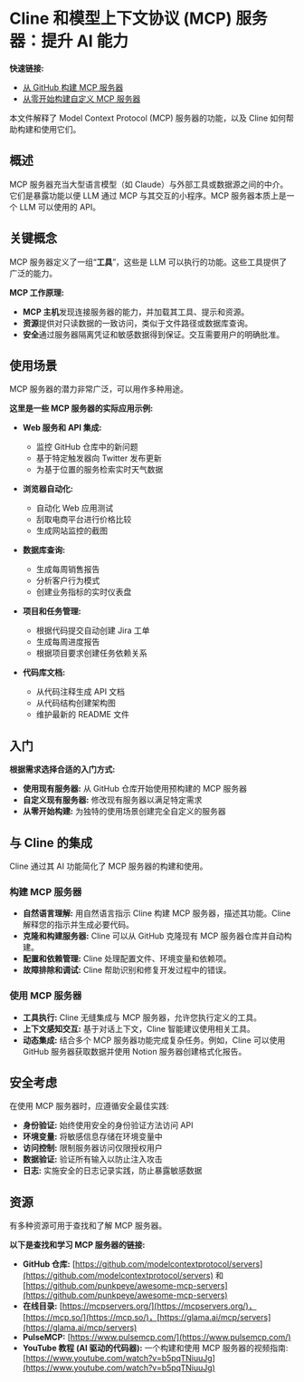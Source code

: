 # Cline 和模型上下文协议 (MCP) 服务器：提升 AI 能力

**快速链接:**

- [从 GitHub 构建 MCP 服务器](mcp-server-from-github.md)
- [从零开始构建自定义 MCP 服务器](mcp-server-from-scratch.md)

本文件解释了 Model Context Protocol (MCP) 服务器的功能，以及 Cline 如何帮助构建和使用它们。

## 概述

MCP 服务器充当大型语言模型（如 Claude）与外部工具或数据源之间的中介。它们是暴露功能以便 LLM 通过 MCP 与其交互的小程序。MCP 服务器本质上是一个 LLM 可以使用的 API。

## 关键概念

MCP 服务器定义了一组“**工具**”，这些是 LLM 可以执行的功能。这些工具提供了广泛的能力。

**MCP 工作原理:**

- **MCP 主机**发现连接服务器的能力，并加载其工具、提示和资源。
- **资源**提供对只读数据的一致访问，类似于文件路径或数据库查询。
- **安全**通过服务器隔离凭证和敏感数据得到保证。交互需要用户的明确批准。

## 使用场景

MCP 服务器的潜力非常广泛，可以用作多种用途。

**这里是一些 MCP 服务器的实际应用示例:**

- **Web 服务和 API 集成:**

    - 监控 GitHub 仓库中的新问题
    - 基于特定触发器向 Twitter 发布更新
    - 为基于位置的服务检索实时天气数据

- **浏览器自动化:**

    - 自动化 Web 应用测试
    - 刮取电商平台进行价格比较
    - 生成网站监控的截图

- **数据库查询:**

    - 生成每周销售报告
    - 分析客户行为模式
    - 创建业务指标的实时仪表盘

- **项目和任务管理:**

    - 根据代码提交自动创建 Jira 工单
    - 生成每周进度报告
    - 根据项目要求创建任务依赖关系

- **代码库文档:**
    - 从代码注释生成 API 文档
    - 从代码结构创建架构图
    - 维护最新的 README 文件

## 入门

**根据需求选择合适的入门方式:**

- **使用现有服务器:** 从 GitHub 仓库开始使用预构建的 MCP 服务器
- **自定义现有服务器:** 修改现有服务器以满足特定需求
- **从零开始构建:** 为独特的使用场景创建完全自定义的服务器

## 与 Cline 的集成

Cline 通过其 AI 功能简化了 MCP 服务器的构建和使用。

### 构建 MCP 服务器

- **自然语言理解:** 用自然语言指示 Cline 构建 MCP 服务器，描述其功能。Cline 解释您的指示并生成必要代码。
- **克隆和构建服务器:** Cline 可以从 GitHub 克隆现有 MCP 服务器仓库并自动构建。
- **配置和依赖管理:** Cline 处理配置文件、环境变量和依赖项。
- **故障排除和调试:** Cline 帮助识别和修复开发过程中的错误。

### 使用 MCP 服务器

- **工具执行:** Cline 无缝集成与 MCP 服务器，允许您执行定义的工具。
- **上下文感知交互:** 基于对话上下文，Cline 智能建议使用相关工具。
- **动态集成:** 结合多个 MCP 服务器功能完成复杂任务。例如，Cline 可以使用 GitHub 服务器获取数据并使用 Notion 服务器创建格式化报告。

## 安全考虑

在使用 MCP 服务器时，应遵循安全最佳实践:

- **身份验证:** 始终使用安全的身份验证方法访问 API
- **环境变量:** 将敏感信息存储在环境变量中
- **访问控制:** 限制服务器访问仅限授权用户
- **数据验证:** 验证所有输入以防止注入攻击
- **日志:** 实施安全的日志记录实践，防止暴露敏感数据

## 资源

有多种资源可用于查找和了解 MCP 服务器。

**以下是查找和学习 MCP 服务器的链接:**

- **GitHub 仓库:** [https://github.com/modelcontextprotocol/servers](https://github.com/modelcontextprotocol/servers) 和 [https://github.com/punkpeye/awesome-mcp-servers](https://github.com/punkpeye/awesome-mcp-servers)
- **在线目录:** [https://mcpservers.org/](https://mcpservers.org/)，[https://mcp.so/](https://mcp.so/)，[https://glama.ai/mcp/servers](https://glama.ai/mcp/servers)
- **PulseMCP:** [https://www.pulsemcp.com/](https://www.pulsemcp.com/)
- **YouTube 教程 (AI 驱动的代码器):** 一个构建和使用 MCP 服务器的视频指南: [https://www.youtube.com/watch?v=b5pqTNiuuJg](https://www.youtube.com/watch?v=b5pqTNiuuJg)